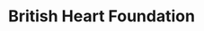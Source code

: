 ---
title: "British Heart Foundation"
url: /burnley/british-heart-foundation/
shop: Gebrauchtwaren
---